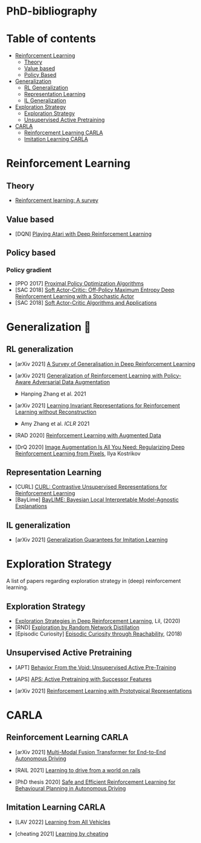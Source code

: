 # PhD-bibliography

# Table of contents

* [Reinforcement Learning](#reinforcement-learning)
  * [Theory](#theory) 
  * [Value based](#value-based)
  * [Policy Based](#policy-based)
* [Generalization](#generalization-dart)
  * [RL Generalization](#rl-generalization)
  * [Representation Learning](#representation-learning)
  * [IL Generalization](#il-generalization)
* [Exploration Strategy](#exploration-strategy)
  * [Exploration Strategy](#Exploration-Strategy)
  * [Unsupervised Active Pretraining](#Unsupervised-Active-Pretraining)
* [CARLA](#carla)
  * [Reinforcement Learning CARLA](#reinforcement-learning-carla)
  * [Imitation Learning CARLA](#imitation-learning-carla)

# Reinforcement Learning

## Theory
* [Reinforcement learning: A survey]()

## Value based
* [DQN] [Playing Atari with Deep Reinforcement Learning](https://www.cs.toronto.edu/~vmnih/docs/dqn.pdf)

## Policy based
### Policy gradient
* [PPO 2017] [Proximal Policy Optimization Algorithms](https://arxiv.org/abs/1707.06347)
* [SAC 2018] [Soft Actor-Critic: Off-Policy Maximum Entropy Deep Reinforcement Learning with a Stochastic Actor](https://arxiv.org/abs/1801.01290)
* [SAC 2018] [Soft Actor-Critic Algorithms and Applications](https://arxiv.org/abs/1812.05905)

# Generalization :dart:

## RL generalization

* [arXiv 2021] [A Survey of Generalisation in Deep Reinforcement Learning](https://arxiv.org/abs/2111.09794)
* [arXiv 2021] [Generalization of Reinforcement Learning with Policy-Aware Adversarial Data Augmentation](https://arxiv.org/abs/2106.15587)
  <details>
    <summary> Hanping Zhang et al. 
        <em></em> 2021 </summary>
    The generalization gap in reinforcement learning (RL) has been a significant obstacle that prevents the RL agent from learning general skills and adapting to varying environments. Increasing the generalization capacity of the RL systems can significantly improve their performance on real-world working environments. In this work, we propose a novel policy-aware adversarial data augmentation method to augment the standard policy learning method with automatically generated trajectory data. Different from the commonly used observation transformation based data augmentations, our proposed method adversarially generates new trajectory data based on the policy gradient objective and aims to more effectively increase the RL agent's generalization ability with the policy-aware data augmentation. Moreover, we further deploy a mixup step to integrate the original and generated data to enhance the generalization capacity while mitigating the over-deviation of the adversarial data. We conduct experiments on a number of RL tasks to investigate the generalization performance of the proposed method by comparing it with the standard baselines and the state-of-the-art mixreg approach. The results show our method can generalize well with limited training diversity, and achieve the state-of-the-art generalization test performance.
    </details>
    
* [arXiv 2021] [Learning Invariant Representations for Reinforcement Learning without Reconstruction](https://arxiv.org/abs/2006.10742)
  <details>
    <summary> Amy Zhang et al. 
        <em>ICLR</em> 2021 </summary>
    We study how representation learning can accelerate reinforcement learning from rich observations, such as images, without relying either on domain knowledge or pixel-reconstruction. Our goal is to learn representations that both provide for effective downstream control and invariance to task-irrelevant details. Bisimulation metrics quantify behavioral similarity between states in continuous MDPs, which we propose using to learn robust latent representations which encode only the task-relevant information from observations. Our method trains encoders such that distances in latent space equal bisimulation distances in state space. We demonstrate the effectiveness of our method at disregarding task-irrelevant information using modified visual MuJoCo tasks, where the background is replaced with moving distractors and natural videos, while achieving SOTA performance. We also test a first-person highway driving task where our method learns invariance to clouds, weather, and time of day. Finally, we provide generalization results drawn from properties of bisimulation metrics, and links to causal inference.
    </details>
    
* [RAD 2020] [Reinforcement Learning with Augmented Data](https://arxiv.org/abs/2004.14990)
    
* [DrQ 2020] [Image Augmentation Is All You Need: Regularizing Deep Reinforcement Learning from Pixels](https://arxiv.org/abs/2004.13649), Ilya Kostrikov 

## Representation Learning
* [CURL] [CURL: Contrastive Unsupervised Representations for Reinforcement Learning](https://arxiv.org/abs/2004.04136)
* [BayLime] [BayLIME: Bayesian Local Interpretable Model-Agnostic Explanations](https://arxiv.org/abs/2012.03058)

## IL generalization

* [arXiv 2021] [Generalization Guarantees for Imitation Learning](https://arxiv.org/pdf/2008.01913)

# Exploration Strategy

A list of papers regarding exploration strategy in (deep) reinforcement learning.

## Exploration Strategy

* [Exploration Strategies in Deep Reinforcement Learning](https://lilianweng.github.io/posts/2020-06-07-exploration-drl/), Lil, (2020)
* [RND] [Exploration by Random Network Distillation](https://arxiv.org/abs/1810.12894)
* [Episodic Curiosity] [Episodic Curiosity through Reachability](https://arxiv.org/abs/1810.02274), (2018)


## Unsupervised Active Pretraining

* [APT] [Behavior From the Void: Unsupervised Active Pre-Training](https://arxiv.org/abs/2103.04551)

* [APS] [APS: Active Pretraining with Successor Features](https://arxiv.org/abs/2108.13956)

* [arXiv 2021] [Reinforcement Learning with Prototypical Representations](https://arxiv.org/abs/2102.11271)


# CARLA

## Reinforcement Learning CARLA

* [arXiv 2021] [Multi-Modal Fusion Transformer for End-to-End Autonomous Driving](https://arxiv.org/abs/2104.09224)

* [RAIL 2021] [Learning to drive from a world on rails](https://arxiv.org/pdf/2105.00636)

* [PhD thesis 2020] [Safe and Efficient Reinforcement Learning for Behavioural Planning in Autonomous Driving](https://hal.inria.fr/tel-03035705/document)


## Imitation Learning CARLA

* [LAV 2022] [Learning from All Vehicles](https://arxiv.org/pdf/2203.11934)

* [cheating 2021] [Learning by cheating](https://arxiv.org/pdf/1912.12294)

